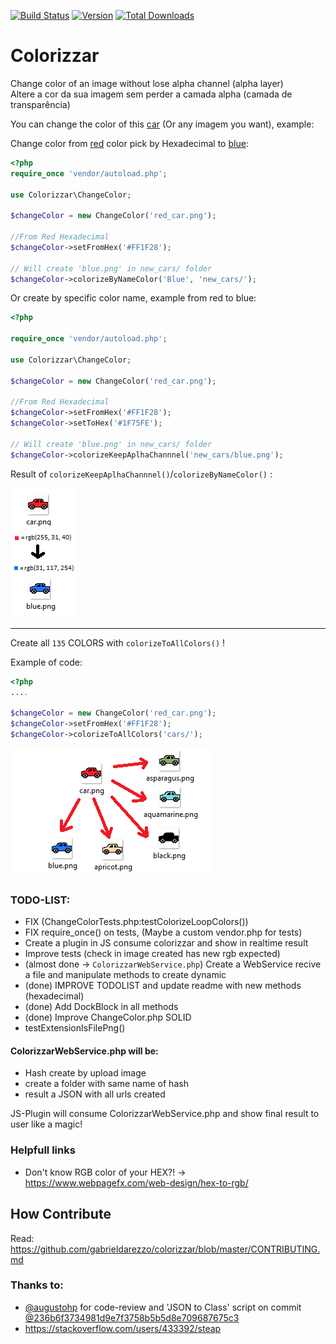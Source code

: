 [![Build Status](https://travis-ci.org/gabrieldarezzo/colorizzar.svg?branch=master)](https://travis-ci.org/gabrieldarezzo/colorizzar/)
[![Version](https://img.shields.io/packagist/v/gabrieldarezzo/colorizzar.svg)](https://packagist.org/packages/gabrieldarezzo/colorizzar)
[![Total Downloads](https://img.shields.io/packagist/dt/gabrieldarezzo/colorizzar.svg)](https://packagist.org/packages/gabrieldarezzo/colorizzar)  

# Colorizzar 


Change color of an image without lose alpha channel (alpha layer)  
Altere a cor da sua imagem sem perder a camada alpha (camada de transparência)


You can change the color of this [car](https://github.com/gabrieldarezzo/colorizzar/blob/master/car.png?raw=true) (Or any imagem you want), example:


Change color from [red](https://www.webpagefx.com/web-design/random-color-picker/#FF1F28) color pick by Hexadecimal to [blue](https://www.webpagefx.com/web-design/random-color-picker/#1F75FE):  



```php
<?php
require_once 'vendor/autoload.php';

use Colorizzar\ChangeColor;

$changeColor = new ChangeColor('red_car.png');

//From Red Hexadecimal
$changeColor->setFromHex('#FF1F28');

// Will create 'blue.png' in new_cars/ folder
$changeColor->colorizeByNameColor('Blue', 'new_cars/');

```

Or create by specific color name, example from red to blue:  

```php
<?php

require_once 'vendor/autoload.php';

use Colorizzar\ChangeColor;

$changeColor = new ChangeColor('red_car.png');

//From Red Hexadecimal
$changeColor->setFromHex('#FF1F28');
$changeColor->setToHex('#1F75FE');

// Will create 'blue.png' in new_cars/ folder
$changeColor->colorizeKeepAplhaChannnel('new_cars/blue.png');

```   
 
 
Result of   `colorizeKeepAplhaChannnel()`/`colorizeByNameColor()` :

![Scheme](doc/to_from_rgb.png)  

-----------


Create all `135` COLORS with `colorizeToAllColors()` !

Example of code:
```php
<?php
....

$changeColor = new ChangeColor('red_car.png');
$changeColor->setFromHex('#FF1F28');
$changeColor->colorizeToAllColors('cars/');
```  

![Scheme](doc/to_from.png)  





### TODO-LIST:
  - FIX (ChangeColorTests.php:testColorizeLoopColors())  
  - FIX require_once() on tests, (Maybe a custom vendor.php for tests)    
  - Create a plugin in JS consume colorizzar and show in realtime result    
  - Improve tests (check in image created has new rgb expected)  
  - (almost done -> `ColorizzarWebService.php`) Create a WebService recive a file and manipulate methods to create dynamic  
  - (done) IMPROVE TODOLIST and update readme with new methods (hexadecimal)  
  - (done) Add DockBlock in all methods  
  - (done) Improve ChangeColor.php SOLID  
  - testExtensionIsFilePng()






#### ColorizzarWebService.php will be:   
  - Hash create by upload image  
  - create a folder with same name of hash  
  - result a JSON with all urls created    


JS-Plugin will consume ColorizzarWebService.php and show final result to user like a magic!   


### Helpfull links
  - Don't know RGB color of your HEX?!  -> https://www.webpagefx.com/web-design/hex-to-rgb/


## How Contribute  
Read:  
https://github.com/gabrieldarezzo/colorizzar/blob/master/CONTRIBUTING.md  




### Thanks to:

 * [@augustohp](https://github.com/augustohp) for code-review and 'JSON to Class' script on commit [@236b6f3734981d9e7f3758b5b5d8e709687675c3](https://github.com/gabrieldarezzo/colorizzar/pull/1/commits/236b6f3734981d9e7f3758b5b5d8e709687675c3)
 * https://stackoverflow.com/users/433392/steap
